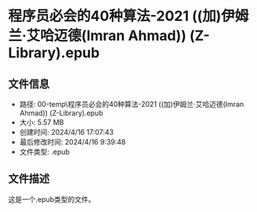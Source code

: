 ﻿# 程序员必会的40种算法-2021 ((加)伊姆兰·艾哈迈德(Imran Ahmad)) (Z-Library).epub

## 文件信息
- 路径: 00-temp\程序员必会的40种算法-2021 ((加)伊姆兰·艾哈迈德(Imran Ahmad)) (Z-Library).epub
- 大小: 5.57 MB
- 创建时间: 2024/4/16 17:07:43
- 最后修改时间: 2024/4/16 9:39:48
- 文件类型: .epub

## 文件描述
这是一个.epub类型的文件。

